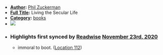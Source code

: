 - **[Author](<Author.md>):** [Phil Zuckerman](<Phil Zuckerman.md>)
- **[Full Title](<Full Title.md>):** Living the Secular Life
- **[Category](<Category.md>):** [books](<books.md>)
- ![](https://images-na.ssl-images-amazon.com/images/I/413DHJqZW7L._SL200_.jpg)
- ### Highlights first synced by [Readwise](<Readwise.md>) [November 23rd, 2020](<November 23rd, 2020.md>)
    - immoral to boot. ([Location 112](https://readwise.io/to_kindle?action=open&asin=B00INIQQEA&location=112))
